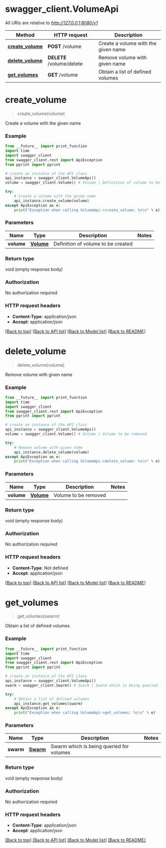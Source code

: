 # swagger_client.VolumeApi

All URIs are relative to *http://127.0.0.1:8080/v1*

Method | HTTP request | Description
------------- | ------------- | -------------
[**create_volume**](VolumeApi.md#create_volume) | **POST** /volume | Create a volume with the given name
[**delete_volume**](VolumeApi.md#delete_volume) | **DELETE** /volume/delete | Remove volume with given name
[**get_volumes**](VolumeApi.md#get_volumes) | **GET** /volume | Obtain a list of defined volumes


# **create_volume**
> create_volume(volume)

Create a volume with the given name



### Example
```python
from __future__ import print_function
import time
import swagger_client
from swagger_client.rest import ApiException
from pprint import pprint

# create an instance of the API class
api_instance = swagger_client.VolumeApi()
volume = swagger_client.Volume() # Volume | Definition of volume to be created

try:
    # Create a volume with the given name
    api_instance.create_volume(volume)
except ApiException as e:
    print("Exception when calling VolumeApi->create_volume: %s\n" % e)
```

### Parameters

Name | Type | Description  | Notes
------------- | ------------- | ------------- | -------------
 **volume** | [**Volume**](Volume.md)| Definition of volume to be created | 

### Return type

void (empty response body)

### Authorization

No authorization required

### HTTP request headers

 - **Content-Type**: application/json
 - **Accept**: application/json

[[Back to top]](#) [[Back to API list]](../README.md#documentation-for-api-endpoints) [[Back to Model list]](../README.md#documentation-for-models) [[Back to README]](../README.md)

# **delete_volume**
> delete_volume(volume)

Remove volume with given name



### Example
```python
from __future__ import print_function
import time
import swagger_client
from swagger_client.rest import ApiException
from pprint import pprint

# create an instance of the API class
api_instance = swagger_client.VolumeApi()
volume = swagger_client.Volume() # Volume | Volume to be removed

try:
    # Remove volume with given name
    api_instance.delete_volume(volume)
except ApiException as e:
    print("Exception when calling VolumeApi->delete_volume: %s\n" % e)
```

### Parameters

Name | Type | Description  | Notes
------------- | ------------- | ------------- | -------------
 **volume** | [**Volume**](Volume.md)| Volume to be removed | 

### Return type

void (empty response body)

### Authorization

No authorization required

### HTTP request headers

 - **Content-Type**: Not defined
 - **Accept**: application/json

[[Back to top]](#) [[Back to API list]](../README.md#documentation-for-api-endpoints) [[Back to Model list]](../README.md#documentation-for-models) [[Back to README]](../README.md)

# **get_volumes**
> get_volumes(swarm)

Obtain a list of defined volumes



### Example
```python
from __future__ import print_function
import time
import swagger_client
from swagger_client.rest import ApiException
from pprint import pprint

# create an instance of the API class
api_instance = swagger_client.VolumeApi()
swarm = swagger_client.Swarm() # Swarm | Swarm which is being queried for volumes

try:
    # Obtain a list of defined volumes
    api_instance.get_volumes(swarm)
except ApiException as e:
    print("Exception when calling VolumeApi->get_volumes: %s\n" % e)
```

### Parameters

Name | Type | Description  | Notes
------------- | ------------- | ------------- | -------------
 **swarm** | [**Swarm**](Swarm.md)| Swarm which is being queried for volumes | 

### Return type

void (empty response body)

### Authorization

No authorization required

### HTTP request headers

 - **Content-Type**: application/json
 - **Accept**: application/json

[[Back to top]](#) [[Back to API list]](../README.md#documentation-for-api-endpoints) [[Back to Model list]](../README.md#documentation-for-models) [[Back to README]](../README.md)

